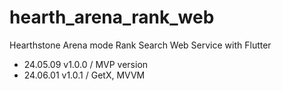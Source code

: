 # hearth_arena_rank_web

Hearthstone Arena mode Rank Search Web Service with Flutter

- 24.05.09 v1.0.0 / MVP version
- 24.06.01 v1.0.1 / GetX, MVVM